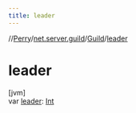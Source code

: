 ```yaml
---
title: leader
---
```

//[Perry](../../../index.html)/[net.server.guild](../index.html)/[Guild](index.html)/[leader](leader.html)



# leader



[jvm]\
var [leader](leader.html): [Int](https://kotlinlang.org/api/latest/jvm/stdlib/kotlin/-int/index.html)





